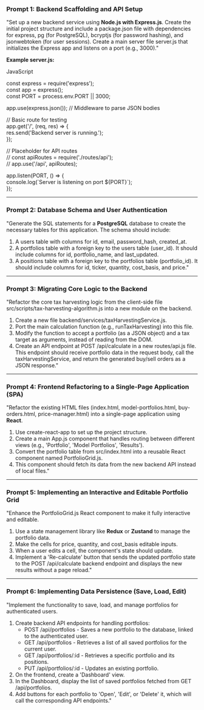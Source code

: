 ### **Prompt 1: Backend Scaffolding and API Setup**

"Set up a new backend service using **Node.js with Express.js**. Create the initial project structure and include a package.json file with dependencies for express, pg (for PostgreSQL), bcryptjs (for password hashing), and jsonwebtoken (for user sessions). Create a main server file server.js that initializes the Express app and listens on a port (e.g., 3000)."

**Example server.js:**

JavaScript

const express \= require('express');  
const app \= express();  
const PORT \= process.env.PORT || 3000;

app.use(express.json()); // Middleware to parse JSON bodies

// Basic route for testing  
app.get('/', (req, res) \=\> {  
  res.send('Backend server is running.');  
});

// Placeholder for API routes  
// const apiRoutes \= require('./routes/api');  
// app.use('/api', apiRoutes);

app.listen(PORT, () \=\> {  
  console.log(\`Server is listening on port ${PORT}\`);  
});

---

### **Prompt 2: Database Schema and User Authentication**

"Generate the SQL statements for a **PostgreSQL** database to create the necessary tables for this application. The schema should include:

1. A users table with columns for id, email, password\_hash, created\_at.  
2. A portfolios table with a foreign key to the users table (user\_id). It should include columns for id, portfolio\_name, and last\_updated.  
3. A positions table with a foreign key to the portfolios table (portfolio\_id). It should include columns for id, ticker, quantity, cost\_basis, and price."

---

### **Prompt 3: Migrating Core Logic to the Backend**

"Refactor the core tax harvesting logic from the client-side file src/scripts/tax-harvesting-algorithm.js into a new module on the backend.

1. Create a new file backend/services/taxHarvestingService.js.  
2. Port the main calculation function (e.g., runTaxHarvesting) into this file.  
3. Modify the function to accept a portfolio (as a JSON object) and a tax target as arguments, instead of reading from the DOM.  
4. Create an API endpoint at POST /api/calculate in a new routes/api.js file. This endpoint should receive portfolio data in the request body, call the taxHarvestingService, and return the generated buy/sell orders as a JSON response."

---

### **Prompt 4: Frontend Refactoring to a Single-Page Application (SPA)**

"Refactor the existing HTML files (index.html, model-portfolios.html, buy-orders.html, price-manager.html) into a single-page application using **React**.

1. Use create-react-app to set up the project structure.  
2. Create a main App.js component that handles routing between different views (e.g., 'Portfolio', 'Model Portfolios', 'Results').  
3. Convert the portfolio table from src/index.html into a reusable React component named PortfolioGrid.js.  
4. This component should fetch its data from the new backend API instead of local files."

---

### **Prompt 5: Implementing an Interactive and Editable Portfolio Grid**

"Enhance the PortfolioGrid.js React component to make it fully interactive and editable.

1. Use a state management library like **Redux** or **Zustand** to manage the portfolio data.  
2. Make the cells for price, quantity, and cost\_basis editable inputs.  
3. When a user edits a cell, the component's state should update.  
4. Implement a 'Re-calculate' button that sends the updated portfolio state to the POST /api/calculate backend endpoint and displays the new results without a page reload."

---

### **Prompt 6: Implementing Data Persistence (Save, Load, Edit)**

"Implement the functionality to save, load, and manage portfolios for authenticated users.

1. Create backend API endpoints for handling portfolios:  
   * POST /api/portfolios \- Saves a new portfolio to the database, linked to the authenticated user.  
   * GET /api/portfolios \- Retrieves a list of all saved portfolios for the current user.  
   * GET /api/portfolios/:id \- Retrieves a specific portfolio and its positions.  
   * PUT /api/portfolios/:id \- Updates an existing portfolio.  
2. On the frontend, create a 'Dashboard' view.  
3. In the Dashboard, display the list of saved portfolios fetched from GET /api/portfolios.  
4. Add buttons for each portfolio to 'Open', 'Edit', or 'Delete' it, which will call the corresponding API endpoints."